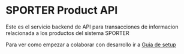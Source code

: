 # SPORTER Product API

Este es el servicio backend de API para transacciones de informacion relacionada a los productos del sistema SPORTER

Para ver como empezar a colaborar con desarrollo ir a [Guia de setup](./dev_setup/dev_env.md)
